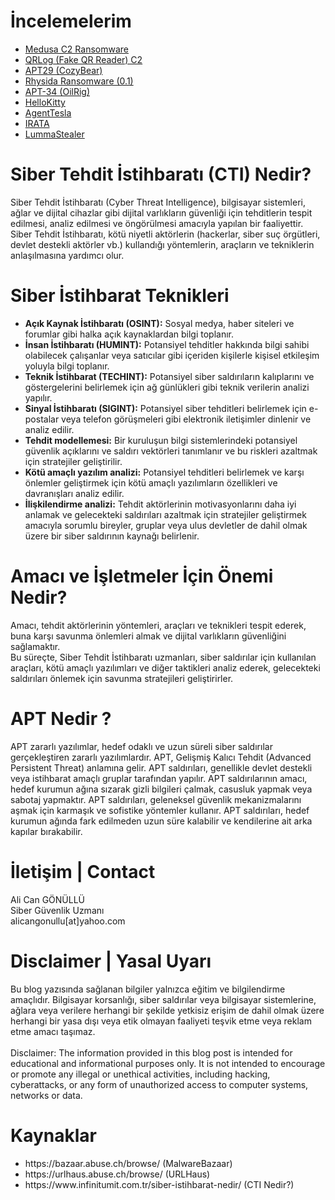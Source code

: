 # İncelemelerim
<ul>
<li><a href="Medusa_IoC/">Medusa C2 Ransomware</a></li>
<li><a href="QRLog_IoC/">QRLog (Fake QR Reader) C2</a></li>
<li><a href="APT29_IoC/">APT29 (CozyBear)</a></li>
<li><a href="Rhysida_IoC/">Rhysida Ransomware (0.1)</a></li>
<li><a href="APT34_IoC/">APT-34 (OilRig)</a></li>
<li><a href="HelloKitty_IoC/">HelloKitty</a></li>
<li><a href="AgentTesla_IoC/">AgentTesla</a></li>
<li><a href="IRATA_IoC/">IRATA</a></li>
<li><a href="LummaStealer_C2_IoC/">LummaStealer</a></li>
</ul>

# Siber Tehdit İstihbaratı (CTI) Nedir?
<p>
  Siber Tehdit İstihbaratı (Cyber Threat Intelligence), bilgisayar sistemleri, ağlar ve dijital cihazlar gibi dijital varlıkların güvenliği için tehditlerin tespit edilmesi, analiz edilmesi ve öngörülmesi amacıyla yapılan bir faaliyettir.
  <br>
  Siber Tehdit İstihbaratı, kötü niyetli aktörlerin (hackerlar, siber suç örgütleri, devlet destekli aktörler vb.) kullandığı yöntemlerin, araçların ve tekniklerin anlaşılmasına yardımcı olur.
</p>

# Siber İstihbarat Teknikleri
<p>
  <ul>
    <li><b>Açık Kaynak İstihbaratı (OSINT):</b> Sosyal medya, haber siteleri ve forumlar gibi halka açık kaynaklardan bilgi toplanır.</li>
    <li><b>İnsan İstihbaratı (HUMINT):</b> Potansiyel tehditler hakkında bilgi sahibi olabilecek çalışanlar veya satıcılar gibi içeriden kişilerle kişisel etkileşim yoluyla bilgi toplanır.</li>
    <li><b>Teknik İstihbarat (TECHINT):</b> Potansiyel siber saldırıların kalıplarını ve göstergelerini belirlemek için ağ günlükleri gibi teknik verilerin analizi yapılır.</li>
    <li><b>Sinyal İstihbaratı (SIGINT):</b> Potansiyel siber tehditleri belirlemek için e-postalar veya telefon görüşmeleri gibi elektronik iletişimler dinlenir ve analiz edilir.</li>
    <li><b>Tehdit modellemesi:</b> Bir kuruluşun bilgi sistemlerindeki potansiyel güvenlik açıklarını ve saldırı vektörleri tanımlanır ve bu riskleri azaltmak için stratejiler geliştirilir.</li>
    <li><b>Kötü amaçlı yazılım analizi:</b> Potansiyel tehditleri belirlemek ve karşı önlemler geliştirmek için kötü amaçlı yazılımların özellikleri ve davranışları analiz edilir.</li>
    <li><b>İlişkilendirme analizi:</b> Tehdit aktörlerinin motivasyonlarını daha iyi anlamak ve gelecekteki saldırıları azaltmak için stratejiler geliştirmek amacıyla sorumlu bireyler, gruplar veya ulus devletler de dahil olmak üzere bir siber saldırının kaynağı belirlenir.</li>
  </ul>
</p>

# Amacı ve İşletmeler İçin Önemi Nedir?
<p>
  Amacı, tehdit aktörlerinin yöntemleri, araçları ve teknikleri tespit ederek, buna karşı savunma önlemleri almak ve dijital varlıkların güvenliğini sağlamaktır.
  <br>  
  Bu süreçte, Siber Tehdit İstihbaratı uzmanları, siber saldırılar için kullanılan araçları, kötü amaçlı yazılımları ve diğer taktikleri analiz ederek, gelecekteki saldırıları önlemek için savunma stratejileri geliştirirler.
</p>

# APT Nedir ?
<p>
  APT zararlı yazılımlar, hedef odaklı ve uzun süreli siber saldırılar gerçekleştiren zararlı yazılımlardır. APT, Gelişmiş Kalıcı Tehdit (Advanced Persistent Threat) anlamına gelir. APT saldırıları, genellikle devlet destekli veya istihbarat amaçlı gruplar tarafından yapılır. APT saldırılarının amacı, hedef kurumun ağına sızarak gizli bilgileri çalmak, casusluk yapmak veya sabotaj yapmaktır. APT saldırıları, geleneksel güvenlik mekanizmalarını aşmak için karmaşık ve sofistike yöntemler kullanır. APT saldırıları, hedef kurumun ağında fark edilmeden uzun süre kalabilir ve kendilerine ait arka kapılar bırakabilir.
</p>

# İletişim | Contact 
<p>
  Ali Can GÖNÜLLÜ<br>
  Siber Güvenlik Uzmanı<br>
  alicangonullu[at]yahoo.com
</p>

# Disclaimer | Yasal Uyarı
<p>
  Bu blog yazısında sağlanan bilgiler yalnızca eğitim ve bilgilendirme amaçlıdır. Bilgisayar korsanlığı, siber saldırılar veya bilgisayar sistemlerine, ağlara veya verilere herhangi bir şekilde yetkisiz erişim de dahil olmak üzere herhangi bir yasa dışı veya etik olmayan faaliyeti teşvik etme veya reklam etme amacı taşımaz.
<br><br>  
  Disclaimer: The information provided in this blog post is intended for educational and informational purposes only. It is not intended to encourage or promote any illegal or unethical activities, including hacking, cyberattacks, or any form of unauthorized access to computer systems, networks or data.
</p>

# Kaynaklar
<ul>
<li>https://bazaar.abuse.ch/browse/ (MalwareBazaar)</li>
<li>https://urlhaus.abuse.ch/browse/ (URLHaus)</li>
<li>https://www.infinitumit.com.tr/siber-istihbarat-nedir/ (CTI Nedir?)</li>
</ul>

